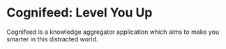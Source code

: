 # Cognifeed: Level You Up

Cognifeed is a knowledge aggregator application which aims to make you smarter in this distracted world.
